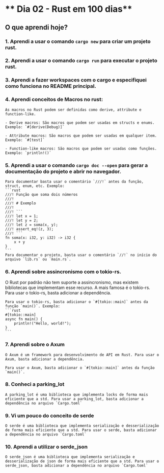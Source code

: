 # ** Dia 02 - Rust em 100 dias**

## O que aprendi hoje?

### 1. Aprendi a usar o comando `cargo new` para criar um projeto rust.

### 2. Aprendi a usar o comando `cargo run` para executar o projeto rust.

### 3. Aprendi a fazer workspaces com o cargo e especifiquei como funciona no README principal.

### 4. Aprendi conceitos de Macros no rust:
    As macros no Rust podem ser definidas como derive, attribute e function-like.

    - Derive macros: São macros que podem ser usadas em structs e enums. Exemplo: `#[derive(Debug)]`

    - Attribute macros: São macros que podem ser usadas em qualquer item. Exemplo: `#[test]`

    - Function-like macros: São macros que podem ser usadas como funções. Exemplo: `println!()`

### 5. Aprendi a usar o comando `cargo doc --open` para gerar a documentação do projeto e abrir no navegador.
    Para documentar basta usar o comentário `///!` antes da função, struct, enum, etc. Exemplo:
    ```rust
    ///! Função que soma dois números
    ///!
    ///! # Exemplo
    ///!
    ///! ```
    ///! let x = 1;
    ///! let y = 2;
    ///! let z = soma(x, y);
    ///! assert_eq!(z, 3);
    ///! ```
    fn soma(x: i32, y: i32) -> i32 {
        x + y
    }
    ```
    Para documentar o projeto, basta usar o comentário `//!` no início do arquivo `lib.rs` ou `main.rs`.

### 6. Aprendi sobre assincronismo com o tokio-rs. 
   O Rust por padrão não tem suporte a assincronismo, mas existem bibliotecas que implementam esse recurso. A mais famosa é o tokio-rs. Para usar o tokio-rs, basta adicionar a dependência.

    Para usar o tokio-rs, basta adicionar o `#[tokio::main]` antes da função `main()`. Exemplo:
    ```rust
    #[tokio::main]
    async fn main() {
        println!("Hello, world!");
    }
    ```

### 7. Aprendi sobre o Axum 
    O Axum é um framework para desenvolvimento de API em Rust. Para usar o Axum, basta adicionar a dependência.

    Para usar o Axum, basta adicionar o `#[tokio::main]` antes da função `main()`.

### 8. Conheci a parking_lot 
    A parking_lot é uma biblioteca que implementa locks de forma mais eficiente que a std. Para usar a parking_lot, basta adicionar a dependência no arquivo `Cargo.toml`

### 9. Vi um pouco do conceito de serde
    O serde é uma biblioteca que implementa serialização e desserialização de forma mais eficiente que a std. Para usar o serde, basta adicionar a dependência no arquivo `Cargo.toml`

### 10. Aprendi a utilizar o serde_json
    O serde_json é uma biblioteca que implementa serialização e desserialização de json de forma mais eficiente que a std. Para usar o serde_json, basta adicionar a dependência no arquivo `Cargo.toml`